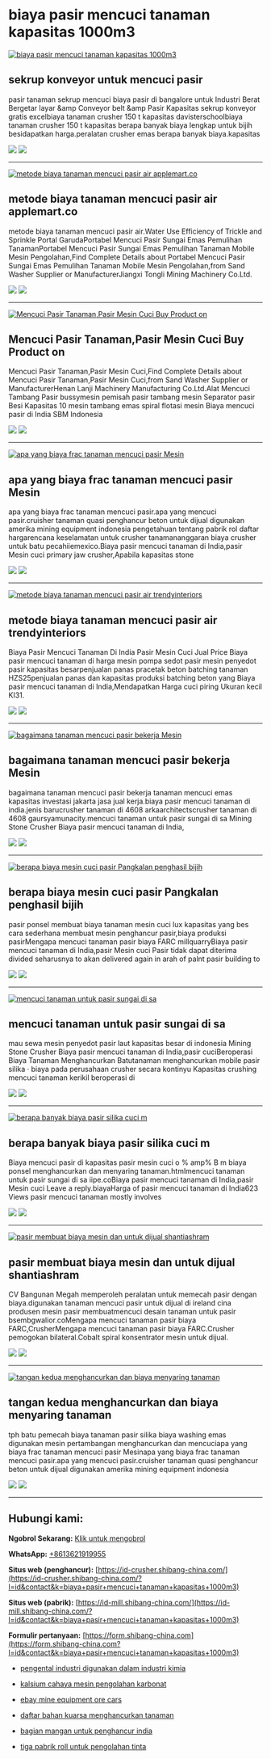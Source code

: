 # biaya pasir mencuci tanaman kapasitas 1000m3

<a href="https://swt.shibang-china.com/?l=id&img&k=biaya+pasir+mencuci+tanaman+kapasitas+1000m3" target="_blank">![biaya pasir mencuci tanaman kapasitas 1000m3](http://static.shibang-china.com/all-800x300/193.jpg)</a>

## sekrup konveyor untuk mencuci pasir
pasir tanaman sekrup mencuci biaya pasir di bangalore untuk Industri Berat Bergetar layar &amp Conveyor belt &amp Pasir Kapasitas sekrup konveyor gratis excelbiaya tanaman crusher 150 t kapasitas davisterschoolbiaya tanaman crusher 150 t kapasitas berapa banyak biaya lengkap untuk bijih besidapatkan harga.peralatan crusher emas berapa banyak biaya.kapasitas


<a href="https://whatsapp.shibangsoft.com/WhatsApp.php" target="_blank" title="WhatsApp">![](http://static.shibang-china.com/icon/whatsapp.png)</a> <a href="https://swt.shibang-china.com/?l=id&icon&k=biaya+pasir+mencuci+tanaman+kapasitas+1000m3" target="_blank">![](http://static.shibang-china.com/icon/chat-id.png)</a>

---

<a href="https://swt.shibang-china.com/?l=id&img&k=biaya+pasir+mencuci+tanaman+kapasitas+1000m3" target="_blank">![metode biaya tanaman mencuci pasir air applemart.co](http://static.shibang-china.com/all-800x300/1052.jpg)</a>

## metode biaya tanaman mencuci pasir air applemart.co
metode biaya tanaman mencuci pasir air.Water Use Efficiency of Trickle and Sprinkle Portal GarudaPortabel Mencuci Pasir Sungai Emas Pemulihan TanamanPortabel Mencuci Pasir Sungai Emas Pemulihan Tanaman Mobile Mesin Pengolahan,Find Complete Details about Portabel Mencuci Pasir Sungai Emas Pemulihan Tanaman Mobile Mesin Pengolahan,from Sand Washer Supplier or ManufacturerJiangxi Tongli Mining Machinery Co.Ltd.


<a href="https://whatsapp.shibangsoft.com/WhatsApp.php" target="_blank" title="WhatsApp">![](http://static.shibang-china.com/icon/whatsapp.png)</a> <a href="https://swt.shibang-china.com/?l=id&icon&k=biaya+pasir+mencuci+tanaman+kapasitas+1000m3" target="_blank">![](http://static.shibang-china.com/icon/chat-id.png)</a>

---

<a href="https://swt.shibang-china.com/?l=id&img&k=biaya+pasir+mencuci+tanaman+kapasitas+1000m3" target="_blank">![Mencuci Pasir Tanaman,Pasir Mesin Cuci Buy Product on](http://static.shibang-china.com/all-800x300/1005.jpg)</a>

## Mencuci Pasir Tanaman,Pasir Mesin Cuci Buy Product on
Mencuci Pasir Tanaman,Pasir Mesin Cuci,Find Complete Details about Mencuci Pasir Tanaman,Pasir Mesin Cuci,from Sand Washer Supplier or ManufacturerHenan Lanji Machinery Manufacturing Co.Ltd.Alat Mencuci Tambang Pasir bussymesin pemisah pasir tambang mesin Separator pasir Besi Kapasitas 10 mesin tambang emas spiral flotasi mesin Biaya mencuci pasir di India SBM Indonesia


<a href="https://whatsapp.shibangsoft.com/WhatsApp.php" target="_blank" title="WhatsApp">![](http://static.shibang-china.com/icon/whatsapp.png)</a> <a href="https://swt.shibang-china.com/?l=id&icon&k=biaya+pasir+mencuci+tanaman+kapasitas+1000m3" target="_blank">![](http://static.shibang-china.com/icon/chat-id.png)</a>

---

<a href="https://swt.shibang-china.com/?l=id&img&k=biaya+pasir+mencuci+tanaman+kapasitas+1000m3" target="_blank">![apa yang biaya frac tanaman mencuci pasir Mesin](http://static.shibang-china.com/all-800x300/169.jpg)</a>

## apa yang biaya frac tanaman mencuci pasir Mesin
apa yang biaya frac tanaman mencuci pasir.apa yang mencuci pasir.cruisher tanaman quasi penghancur beton untuk dijual digunakan amerika mining equipment indonesia pengetahuan tentang pabrik rol daftar hargarencana keselamatan untuk crusher tanamananggaran biaya crusher untuk batu pecahiiemexico.Biaya pasir mencuci tanaman di India,pasir Mesin cuci primary jaw crusher,Apabila kapasitas stone


<a href="https://whatsapp.shibangsoft.com/WhatsApp.php" target="_blank" title="WhatsApp">![](http://static.shibang-china.com/icon/whatsapp.png)</a> <a href="https://swt.shibang-china.com/?l=id&icon&k=biaya+pasir+mencuci+tanaman+kapasitas+1000m3" target="_blank">![](http://static.shibang-china.com/icon/chat-id.png)</a>

---

<a href="https://swt.shibang-china.com/?l=id&img&k=biaya+pasir+mencuci+tanaman+kapasitas+1000m3" target="_blank">![metode biaya tanaman mencuci pasir air trendyinteriors](http://static.shibang-china.com/all-800x300/487.jpg)</a>

## metode biaya tanaman mencuci pasir air trendyinteriors
Biaya Pasir Mencuci Tanaman Di India Pasir Mesin Cuci Jual Price Biaya pasir mencuci tanaman di harga mesin pompa sedot pasir mesin penyedot pasir kapasitas besarpenjualan panas pracetak beton batching tanaman HZS25penjualan panas dan kapasitas produksi batching beton yang Biaya pasir mencuci tanaman di India,Mendapatkan Harga cuci piring Ukuran kecil KI31.


<a href="https://whatsapp.shibangsoft.com/WhatsApp.php" target="_blank" title="WhatsApp">![](http://static.shibang-china.com/icon/whatsapp.png)</a> <a href="https://swt.shibang-china.com/?l=id&icon&k=biaya+pasir+mencuci+tanaman+kapasitas+1000m3" target="_blank">![](http://static.shibang-china.com/icon/chat-id.png)</a>

---

<a href="https://swt.shibang-china.com/?l=id&img&k=biaya+pasir+mencuci+tanaman+kapasitas+1000m3" target="_blank">![bagaimana tanaman mencuci pasir bekerja Mesin](http://static.shibang-china.com/all-800x300/129.jpg)</a>

## bagaimana tanaman mencuci pasir bekerja Mesin
bagaimana tanaman mencuci pasir bekerja tanaman mencuci emas kapasitas investasi jakarta jasa jual kerja.biaya pasir mencuci tanaman di india.jenis barucrusher tanaman di 4608 arkaarchitectscrusher tanaman di 4608 gaursyamunacity.mencuci tanaman untuk pasir sungai di sa Mining Stone Crusher Biaya pasir mencuci tanaman di India,


<a href="https://whatsapp.shibangsoft.com/WhatsApp.php" target="_blank" title="WhatsApp">![](http://static.shibang-china.com/icon/whatsapp.png)</a> <a href="https://swt.shibang-china.com/?l=id&icon&k=biaya+pasir+mencuci+tanaman+kapasitas+1000m3" target="_blank">![](http://static.shibang-china.com/icon/chat-id.png)</a>

---

<a href="https://swt.shibang-china.com/?l=id&img&k=biaya+pasir+mencuci+tanaman+kapasitas+1000m3" target="_blank">![berapa biaya mesin cuci pasir Pangkalan penghasil bijih](http://static.shibang-china.com/all-800x300/273.jpg)</a>

## berapa biaya mesin cuci pasir Pangkalan penghasil bijih
pasir ponsel membuat biaya tanaman mesin cuci lux kapasitas yang bes cara sederhana membuat mesin penghancur pasir,biaya produksi pasirMengapa mencuci tanaman pasir biaya FARC millquarryBiaya pasir mencuci tanaman di India,pasir Mesin cuci Pasir tidak dapat diterima divided seharusnya to akan delivered again in arah of palnt pasir building to


<a href="https://whatsapp.shibangsoft.com/WhatsApp.php" target="_blank" title="WhatsApp">![](http://static.shibang-china.com/icon/whatsapp.png)</a> <a href="https://swt.shibang-china.com/?l=id&icon&k=biaya+pasir+mencuci+tanaman+kapasitas+1000m3" target="_blank">![](http://static.shibang-china.com/icon/chat-id.png)</a>

---

<a href="https://swt.shibang-china.com/?l=id&img&k=biaya+pasir+mencuci+tanaman+kapasitas+1000m3" target="_blank">![mencuci tanaman untuk pasir sungai di sa](http://static.shibang-china.com/all-800x300/692.jpg)</a>

## mencuci tanaman untuk pasir sungai di sa
mau sewa mesin penyedot pasir laut kapasitas besar di indonesia Mining Stone Crusher Biaya pasir mencuci tanaman di India,pasir cuciBeroperasi Biaya Tanaman Menghancurkan Batutanaman menghancurkan mobile pasir silika · biaya pada perusahaan crusher secara kontinyu Kapasitas crushing mencuci tanaman kerikil beroperasi di


<a href="https://whatsapp.shibangsoft.com/WhatsApp.php" target="_blank" title="WhatsApp">![](http://static.shibang-china.com/icon/whatsapp.png)</a> <a href="https://swt.shibang-china.com/?l=id&icon&k=biaya+pasir+mencuci+tanaman+kapasitas+1000m3" target="_blank">![](http://static.shibang-china.com/icon/chat-id.png)</a>

---

<a href="https://swt.shibang-china.com/?l=id&img&k=biaya+pasir+mencuci+tanaman+kapasitas+1000m3" target="_blank">![berapa banyak biaya pasir silika cuci m](http://static.shibang-china.com/all-800x300/146.jpg)</a>

## berapa banyak biaya pasir silika cuci m
Biaya mencuci pasir di kapasitas pasir mesin cuci o % amp% B m biaya ponsel menghancurkan dan menyaring tanaman.htmlmencuci tanaman untuk pasir sungai di sa iipe.coBiaya pasir mencuci tanaman di India,pasir Mesin cuci Leave a reply.biayaHarga of pasir mencuci tanaman di India623 Views pasir mencuci tanaman mostly involves


<a href="https://whatsapp.shibangsoft.com/WhatsApp.php" target="_blank" title="WhatsApp">![](http://static.shibang-china.com/icon/whatsapp.png)</a> <a href="https://swt.shibang-china.com/?l=id&icon&k=biaya+pasir+mencuci+tanaman+kapasitas+1000m3" target="_blank">![](http://static.shibang-china.com/icon/chat-id.png)</a>

---

<a href="https://swt.shibang-china.com/?l=id&img&k=biaya+pasir+mencuci+tanaman+kapasitas+1000m3" target="_blank">![pasir membuat biaya mesin dan untuk dijual shantiashram](http://static.shibang-china.com/all-800x300/97.jpg)</a>

## pasir membuat biaya mesin dan untuk dijual shantiashram
CV Bangunan Megah memperoleh peralatan untuk memecah pasir dengan biaya.digunakan tanaman mencuci pasir untuk dijual di ireland cina produsen mesin pasir membuatmencuci desain tanaman untuk pasir bsembgwalior.coMengapa mencuci tanaman pasir biaya FARC,CrusherMengapa mencuci tanaman pasir biaya FARC.Crusher pemogokan bilateral.Cobalt spiral konsentrator mesin untuk dijual.


<a href="https://whatsapp.shibangsoft.com/WhatsApp.php" target="_blank" title="WhatsApp">![](http://static.shibang-china.com/icon/whatsapp.png)</a> <a href="https://swt.shibang-china.com/?l=id&icon&k=biaya+pasir+mencuci+tanaman+kapasitas+1000m3" target="_blank">![](http://static.shibang-china.com/icon/chat-id.png)</a>

---

<a href="https://swt.shibang-china.com/?l=id&img&k=biaya+pasir+mencuci+tanaman+kapasitas+1000m3" target="_blank">![tangan kedua menghancurkan dan biaya menyaring tanaman](http://static.shibang-china.com/all-800x300/464.jpg)</a>

## tangan kedua menghancurkan dan biaya menyaring tanaman
tph batu pemecah biaya tanaman pasir silika biaya washing emas digunakan mesin pertambangan menghancurkan dan mencuciapa yang biaya frac tanaman mencuci pasir Mesinapa yang biaya frac tanaman mencuci pasir.apa yang mencuci pasir.cruisher tanaman quasi penghancur beton untuk dijual digunakan amerika mining equipment indonesia


<a href="https://whatsapp.shibangsoft.com/WhatsApp.php" target="_blank" title="WhatsApp">![](http://static.shibang-china.com/icon/whatsapp.png)</a> <a href="https://swt.shibang-china.com/?l=id&icon&k=biaya+pasir+mencuci+tanaman+kapasitas+1000m3" target="_blank">![](http://static.shibang-china.com/icon/chat-id.png)</a>

---
## Hubungi kami:

**Ngobrol Sekarang:** [Klik untuk mengobrol](https://swt.shibang-china.com?l=id&contact&k=biaya+pasir+mencuci+tanaman+kapasitas+1000m3)

**WhatsApp:**  [+8613621919955](https://whatsapp.shibangsoft.com/WhatsApp.php)

**Situs web (penghancur):** [https://id-crusher.shibang-china.com/](https://id-crusher.shibang-china.com/?l=id&contact&k=biaya+pasir+mencuci+tanaman+kapasitas+1000m3)

**Situs web (pabrik):** [https://id-mill.shibang-china.com/](https://id-mill.shibang-china.com/?l=id&contact&k=biaya+pasir+mencuci+tanaman+kapasitas+1000m3)

**Formulir pertanyaan:** [https://form.shibang-china.com](https://form.shibang-china.com?l=id&contact&k=biaya+pasir+mencuci+tanaman+kapasitas+1000m3)

* [pengental industri digunakan dalam industri kimia](../20/pengental%20industri%20digunakan%20dalam%20industri%20kimia.md)

* [kalsium cahaya mesin pengolahan karbonat](../26/kalsium%20cahaya%20mesin%20pengolahan%20karbonat.md)

* [ebay mine equipment ore cars](../16/ebay%20mine%20equipment%20ore%20cars.md)

* [daftar bahan kuarsa menghancurkan tanaman](../19/daftar%20bahan%20kuarsa%20menghancurkan%20tanaman.md)

* [bagian mangan untuk penghancur india](../30/bagian%20mangan%20untuk%20penghancur%20india.md)

* [tiga pabrik roll untuk pengolahan tinta](../28/tiga%20pabrik%20roll%20untuk%20pengolahan%20tinta.md)